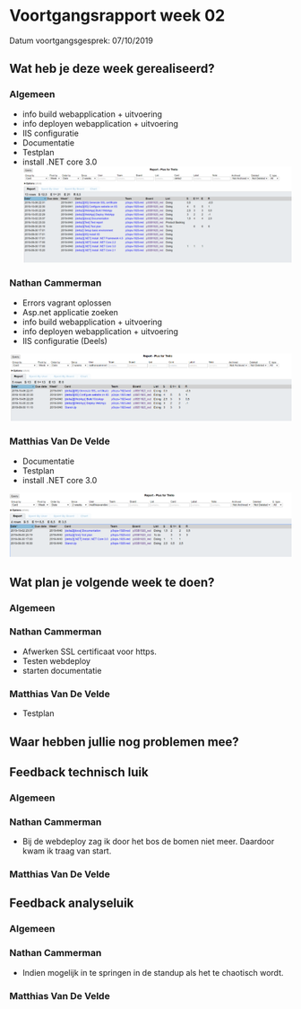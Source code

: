 # Voortgangsrapport week 02

Datum voortgangsgesprek: 07/10/2019


## Wat heb je deze week gerealiseerd?

### Algemeen

* info build webapplication + uitvoering
* info deployen webapplication + uitvoering
* IIS configuratie 
* Documentatie 
* Testplan
* install .NET core 3.0
![Time-per-assignment](images/week02-time-per-assignment.png)


### Nathan Cammerman

* Errors vagrant oplossen
* Asp.net applicatie zoeken
* info build webapplication + uitvoering
* info deployen webapplication + uitvoering
* IIS configuratie (Deels)

![Time-registration-week02-nathanwammerman](images/week02-nathancammerman.png)


### Matthias Van De Velde

* Documentatie 
* Testplan
* install .NET core 3.0


![Time-registration-week02-matthiasvandevelde](images/week02-matthiasvandevelde.png)  


## Wat plan je volgende week te doen?

### Algemeen

### Nathan Cammerman

* Afwerken SSL certificaat voor https.
* Testen webdeploy
* starten documentatie

### Matthias Van De Velde

* Testplan 

## Waar hebben jullie nog problemen mee?


## Feedback technisch luik

### Algemeen

### Nathan Cammerman
* Bij de webdeploy zag ik door het bos de bomen niet meer. Daardoor kwam ik traag van start.
### Matthias Van De Velde


## Feedback analyseluik

### Algemeen

### Nathan Cammerman
* Indien mogelijk in te springen in de standup als het te chaotisch wordt.
### Matthias Van De Velde

